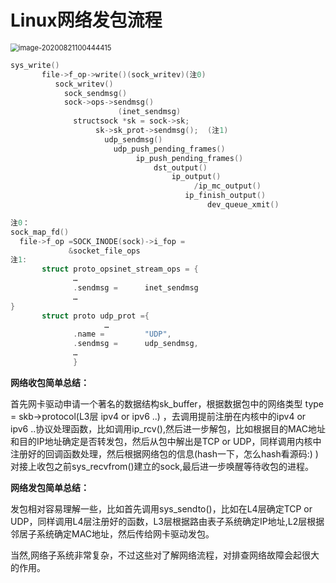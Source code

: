 # Linux网络发包流程

<img src="D:\documents\1 - summary\linux内核学习笔记\linux内核网络\images\linux网络发包_blog.png" alt="image-20200821100444415" style="zoom: 80%;" />

```c
sys_write()
       file->f_op->write()(sock_writev)(注0)
          sock_writev()
            sock_sendmsg()
            sock->ops->sendmsg()
                        (inet_sendmsg)
              structsock *sk = sock->sk;
                   sk->sk_prot->sendmsg();  (注1)
                     udp_sendmsg()
                       udp_push_pending_frames()
                            ip_push_pending_frames()
                                dst_output()
                                    ip_output()
                                         /ip_mc_output()
                                       ip_finish_output()
                                            dev_queue_xmit()

注0：
sock_map_fd()
  file->f_op =SOCK_INODE(sock)->i_fop =
             &socket_file_ops
注1:
       struct proto_opsinet_stream_ops = {
              …
              .sendmsg =      inet_sendmsg
              …
}
       struct proto udp_prot ={
                     …
              .name =         "UDP",
              .sendmsg =      udp_sendmsg,
              …
              }
```

**网络收包简单总结：**

 首先网卡驱动申请一个著名的数据结构sk_buffer，根据数据包中的网络类型 type = skb->protocol(L3层 ipv4 or ipv6 ..) ，去调用提前注册在内核中的ipv4 or ipv6 ..协议处理函数，比如调用ip_rcv(),然后进一步解包，比如根据目的MAC地址和目的IP地址确定是否转发包，然后从包中解出是TCP or UDP，同样调用内核中注册好的回调函数处理，然后根据网络包的信息(hash一下，怎么hash看源码:) )对接上收包之前sys_recvfrom()建立的sock,最后进一步唤醒等待收包的进程。

**网络发包简单总结：**

发包相对容易理解一些，比如首先调用sys_sendto()，比如在L4层确定TCP or UDP，同样调用L4层注册好的函数，L3层根据路由表子系统确定IP地址,L2层根据邻居子系统确定MAC地址，然后传给网卡驱动发包。

当然,网络子系统非常复杂，不过这些对了解网络流程，对排查网络故障会起很大的作用。